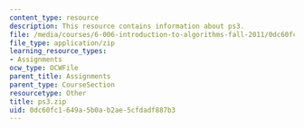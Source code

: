 ```yaml
---
content_type: resource
description: This resource contains information about ps3.
file: /media/courses/6-006-introduction-to-algorithms-fall-2011/0dc60fc1649a5b0ab2ae5cfdadf887b3_ps3.zip
file_type: application/zip
learning_resource_types:
- Assignments
ocw_type: OCWFile
parent_title: Assignments
parent_type: CourseSection
resourcetype: Other
title: ps3.zip
uid: 0dc60fc1-649a-5b0a-b2ae-5cfdadf887b3
---
```

